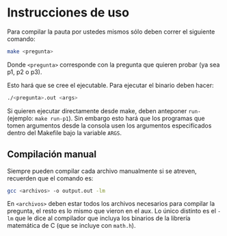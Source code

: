 # Instrucciones de uso

Para compilar la pauta por ustedes mismos sólo deben correr el siguiente comando: 

```bash
make <pregunta>
```

Donde `<pregunta>` corresponde con la pregunta que quieren probar (ya sea p1, p2 o p3).

Esto hará que se cree el ejecutable. Para ejecutar el binario deben hacer: 

```bash
./<pregunta>.out <args>
```

Si quieren ejecutar directamente desde make, deben anteponer `run-` (ejemplo: `make run-p1`). Sin embargo esto hará que los programas que tomen argumentos desde la consola usen los argumentos especifícados dentro del Makefile bajo la variable `ARGS`.

## Compilación manual

Siempre pueden compilar cada archivo manualmente si se atreven, recuerden que el comando es:

```bash
gcc <archivos> -o output.out -lm
```

En `<archivos>` deben estar todos los archivos necesarios para compilar la pregunta, el resto es lo mismo que vieron en el aux. Lo único distinto es el `-lm` que le dice al compilador que incluya los binarios de la librería matemática de C (que se incluye con `math.h`).
